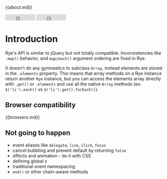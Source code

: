 {{about.md}}

<div class="buttons">
    <iframe src="http://ghbtns.com/github-btn.html?user=jcemer&amp;repo=rye&amp;type=watch&amp;count=true&amp;size=small" allowtransparency="true" frameborder="0" scrolling="0" width="95" height="20"></iframe>
    <iframe src="http://ghbtns.com/github-btn.html?user=jcemer&amp;repo=rye&amp;type=fork&amp;count=true&amp;size=small" allowtransparency="true" frameborder="0" scrolling="0" width="95" height="20"></iframe>
</div>

Introduction
==================

Rye's API is similar to jQuery but not totally compatible. Inconsistencies like `.map()` behavior, and `map/each()` argument ordering are fixed in Rye.

It doesn't do any gymnastics to subclass `Array`, instead elements are stored in the `.elements` property. This means that array methods on a Rye instance return another `Rye` instance, but you can access the elements array directly with `.get()` or `.elements` and use all the native `Array` methods (ex: `$('li').each()` vs `$('li').get().forEach()`).


Browser compatibility
------------------

{{browsers.md}}


Not going to happen
------------------

- event aliases like `delegate`, `live`, `click`, `focus`
- cancel bubbling and prevent default by returning `false`
- effects and animation - do it with CSS
- defining global `$`
- traditional event namespacing
- `end()` or other chain-aware methods



